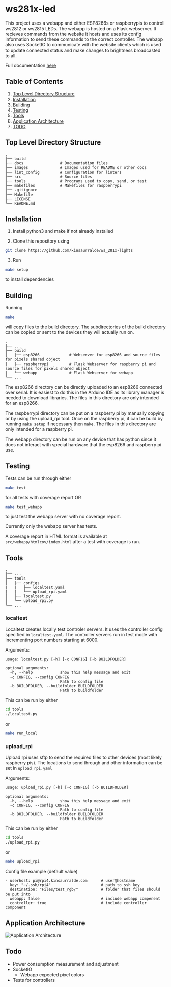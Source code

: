 # ws281x-led

This project uses a webapp and either ESP8266s or raspberrypis to controll ws2812 or ws2815 LEDs.
The webapp is hosted on a Flask webserver. It recieves commands from the website it hosts and uses
its config information to send these commands to the correct controller. The webapp also uses
SocketIO to communicate with the website clients which is used to update connected status and
make changes to brightness broadcasted to all.

Full documentation [here](https://kinsaurralde.github.io/ws_281x-lights/#/)

## Table of Contents
1. [Top Level Directory Structure](#top-level-directory-structure)
2. [Installation](#installation)
3. [Building](#building)
4. [Testing](#testing)
5. [Tools](#tools)
6. [Application Architecture](#application-architecture)
7. [TODO](#todo)

## Top Level Directory Structure
```
.
├── build
├── docs                # Documentation files
├── images              # Images used for README or other docs
├── lint_config         # Configuration for linters
├── src                 # Source files
├── tools               # Programs used to copy, send, or test
├── makefiles           # Makefiles for raspberrypi
├── .gitignore
├── Makefile
├── LICENSE
└── README.md
```

## Installation
1. Install python3 and make if not already installed

2. Clone this repository using
```bash
git clone https://github.com/kinsaurralde/ws_281x-lights
```

3. Run
```bash
make setup
```
to install dependencies

## Building
Running
```bash
make
```
will copy files to the build directory.
The subdirectories of the build directory can be copied or sent to the devices they will actually run on.

```
.
├── ...
├── build
│   ├── esp8266             # Webserver for esp8266 and source files for pixels shared object
│   ├── raspberrypi         # Flask Webserver for raspberry pi and source files for pixels shared object
│   └── webapp              # Flask Webserver for webapp
└── ...
```

The esp8266 directory can be directly uploaded to an esp8266 connected over serial.
It is easiest to do this in the Arduino IDE as its library manager is needed to download libraries.
The files in this directory are only intended for an esp8266.


The raspberrypi directory can be put on a raspberry pi by manually copying or by using the upload_rpi tool.
Once on the raspberry pi, it can be build by running `make setup` if necessary then `make`.
The files in this directory are only intended for a raspberry pi.

The webapp directory can be run on any device that has python since it does not interact with special hardware that the esp8266 and raspberry pi use.

## Testing
Tests can be run through either
```bash
make test
```
for all tests with coverage report OR
```bash
make test_webapp
```
to just test the webapp server with no coverage report.

Currently only the webapp server has tests.

A coverage report in HTML format is available at `src/webapp/htmlcov/index.html` after a test with coverage is run.

## Tools

```
.
├── ...
├── tools
│   ├── configs
|   |   ├── localtest.yaml
|   |   └── upload_rpi.yaml 
│   ├── localtest.py
│   └── upload_rpi.py
└── ...
```

### localtest
Localtest creates locally test controler servers. It uses the controller config specified in `localtest.yaml`. 
The controller servers run in test mode with incrementing port numbers starting at 6000.

Arguments:
```
usage: localtest.py [-h] [-c CONFIG] [-b BUILDFOLDER]

optional arguments:
  -h, --help            show this help message and exit
  -c CONFIG, --config CONFIG
                        Path to config file
  -b BUILDFOLDER, --buildfolder BUILDFOLDER
                        Path to buildfolder
```

This can be run by either
```bash
cd tools
./localtest.py
```
or
```bash
make run_local
```

### upload_rpi
Upload rpi uses sftp to send the required files to other devices (most likely raspberry pis).
The locations to send through and other information can be set in `upload_rpi.yaml`

Arguments:
```
usage: upload_rpi.py [-h] [-c CONFIG] [-b BUILDFOLDER]

optional arguments:
  -h, --help            show this help message and exit
  -c CONFIG, --config CONFIG
                        Path to config file
  -b BUILDFOLDER, --buildfolder BUILDFOLDER
                        Path to buildfolder
```

This can be run by either
```bash
cd tools
./upload_rpi.py
```
or
```bash
make upload_rpi
```

Config file example (default value)
```
- userhost: pi@rpi4.kinsaurralde.com      # user@hostname
  key: "~/.ssh/rpi4"                      # path to ssh key
  destination: "Files/test_rgb/"          # folder that files should be put into
  webapp: false                           # include webapp compenent
  controller: true                        # include controller component
```


## Application Architecture
![Application Architecture](images/application_architecture.png)

## Todo
- Power consumption measurement and adjustment
- SocketIO
    - Webapp expected pixel colors
- Tests for controllers
